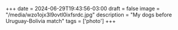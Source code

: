 +++
date = 2024-06-29T19:43:56-03:00
draft = false
image = "/media/wzo1ojx3l9ovtl0ixfsrdc.jpg"
description = "My dogs before Uruguay-Bolivia match"
tags = ['photo']
+++
